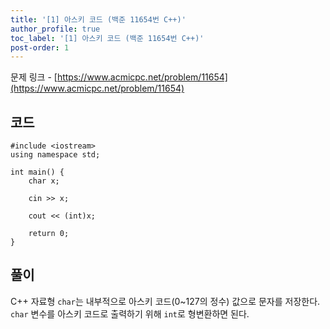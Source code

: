 ```yaml
---
title: '[1] 아스키 코드 (백준 11654번 C++)'
author_profile: true
toc_label: '[1] 아스키 코드 (백준 11654번 C++)'
post-order: 1
---
```


문제 링크 - [https://www.acmicpc.net/problem/11654](https://www.acmicpc.net/problem/11654)

## 코드
```C++::lineons
#include <iostream>
using namespace std;

int main() {
    char x;

    cin >> x;

    cout << (int)x;

    return 0;
}
```

## 풀이
C++ 자료형 `char`는 내부적으로 아스키 코드(0~127의 정수) 값으로 문자를 저장한다. `char` 변수를 아스키 코드로 출력하기 위해 `int`로 형변환하면 된다.
